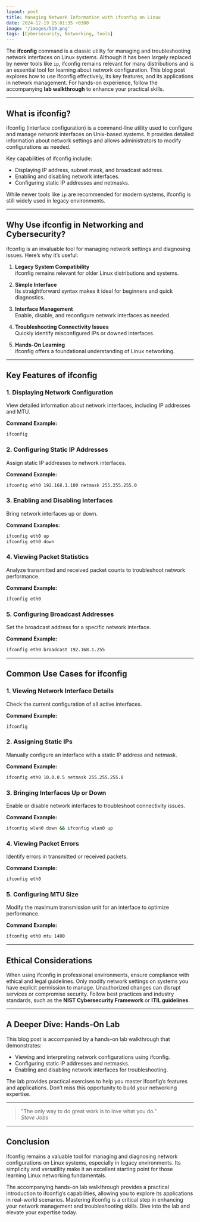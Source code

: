 ```yaml
---
layout: post
title: Managing Network Information with ifconfig on Linux
date: 2024-12-19 15:01:35 +0300
image: '/images/519.png'
tags: [Cybersecurity, Networking, Tools]
---
```


The **ifconfig** command is a classic utility for managing and troubleshooting network interfaces on Linux systems. Although it has been largely replaced by newer tools like `ip`, ifconfig remains relevant for many distributions and is an essential tool for learning about network configuration. This blog post explores how to use ifconfig effectively, its key features, and its applications in network management. For hands-on experience, follow the accompanying **lab walkthrough** to enhance your practical skills.

---

## What is ifconfig?

ifconfig (interface configuration) is a command-line utility used to configure and manage network interfaces on Unix-based systems. It provides detailed information about network settings and allows administrators to modify configurations as needed.

Key capabilities of ifconfig include:
- Displaying IP address, subnet mask, and broadcast address.  
- Enabling and disabling network interfaces.  
- Configuring static IP addresses and netmasks.  

While newer tools like `ip` are recommended for modern systems, ifconfig is still widely used in legacy environments.

---

## Why Use ifconfig in Networking and Cybersecurity?

ifconfig is an invaluable tool for managing network settings and diagnosing issues. Here’s why it’s useful:

1. **Legacy System Compatibility**  
   ifconfig remains relevant for older Linux distributions and systems.

2. **Simple Interface**  
   Its straightforward syntax makes it ideal for beginners and quick diagnostics.

3. **Interface Management**  
   Enable, disable, and reconfigure network interfaces as needed.

4. **Troubleshooting Connectivity Issues**  
   Quickly identify misconfigured IPs or downed interfaces.

5. **Hands-On Learning**  
   ifconfig offers a foundational understanding of Linux networking.

---

## Key Features of ifconfig

### 1. **Displaying Network Configuration**
View detailed information about network interfaces, including IP addresses and MTU.

**Command Example:**
```bash
ifconfig
```

### 2. **Configuring Static IP Addresses**
Assign static IP addresses to network interfaces.

**Command Example:**
```bash
ifconfig eth0 192.168.1.100 netmask 255.255.255.0
```

### 3. **Enabling and Disabling Interfaces**
Bring network interfaces up or down.

**Command Examples:**
```bash
ifconfig eth0 up
ifconfig eth0 down
```

### 4. **Viewing Packet Statistics**
Analyze transmitted and received packet counts to troubleshoot network performance.

**Command Example:**
```bash
ifconfig eth0
```

### 5. **Configuring Broadcast Addresses**
Set the broadcast address for a specific network interface.

**Command Example:**
```bash
ifconfig eth0 broadcast 192.168.1.255
```

---

## Common Use Cases for ifconfig

### 1. **Viewing Network Interface Details**
Check the current configuration of all active interfaces.

**Command Example:**
```bash
ifconfig
```

### 2. **Assigning Static IPs**
Manually configure an interface with a static IP address and netmask.

**Command Example:**
```bash
ifconfig eth0 10.0.0.5 netmask 255.255.255.0
```

### 3. **Bringing Interfaces Up or Down**
Enable or disable network interfaces to troubleshoot connectivity issues.

**Command Example:**
```bash
ifconfig wlan0 down && ifconfig wlan0 up
```

### 4. **Viewing Packet Errors**
Identify errors in transmitted or received packets.

**Command Example:**
```bash
ifconfig eth0
```

### 5. **Configuring MTU Size**
Modify the maximum transmission unit for an interface to optimize performance.

**Command Example:**
```bash
ifconfig eth0 mtu 1400
```

---

## Ethical Considerations

When using ifconfig in professional environments, ensure compliance with ethical and legal guidelines. Only modify network settings on systems you have explicit permission to manage. Unauthorized changes can disrupt services or compromise security. Follow best practices and industry standards, such as the **NIST Cybersecurity Framework** or **ITIL guidelines**.

---

## A Deeper Dive: Hands-On Lab

This blog post is accompanied by a hands-on lab walkthrough that demonstrates:
- Viewing and interpreting network configurations using ifconfig.
- Configuring static IP addresses and netmasks.
- Enabling and disabling network interfaces for troubleshooting.

The lab provides practical exercises to help you master ifconfig’s features and applications. Don’t miss this opportunity to build your networking expertise.

---

> "The only way to do great work is to love what you do."  
> <cite>Steve Jobs</cite>

---

## Conclusion

ifconfig remains a valuable tool for managing and diagnosing network configurations on Linux systems, especially in legacy environments. Its simplicity and versatility make it an excellent starting point for those learning Linux networking fundamentals.

The accompanying hands-on lab walkthrough provides a practical introduction to ifconfig’s capabilities, allowing you to explore its applications in real-world scenarios. Mastering ifconfig is a critical step in enhancing your network management and troubleshooting skills. Dive into the lab and elevate your expertise today.
